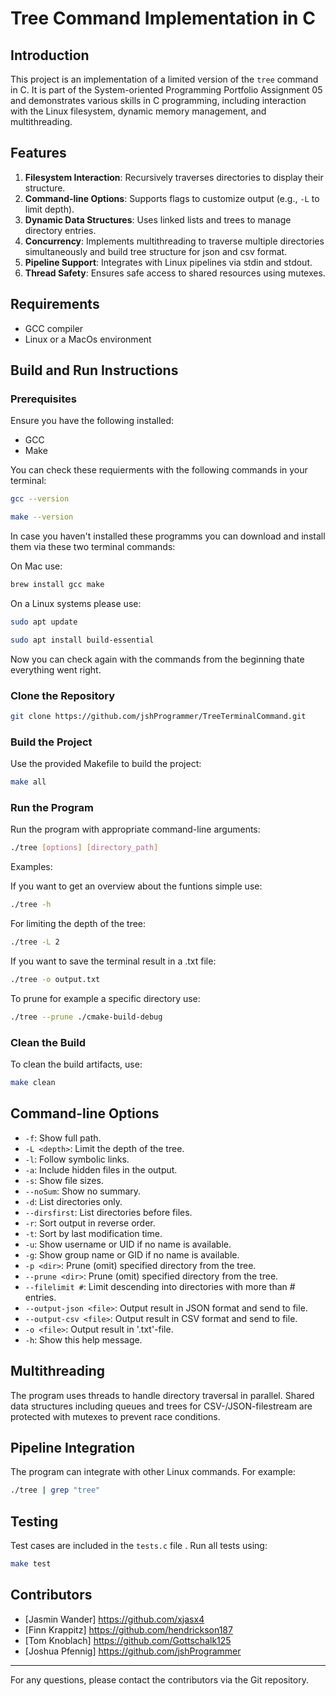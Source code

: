 # Tree Command Implementation in C

## Introduction
This project is an implementation of a limited version of the `tree` command in C. It is part of the System-oriented Programming Portfolio Assignment 05 and demonstrates various skills in C programming, including interaction with the Linux filesystem, dynamic memory management, and multithreading.

## Features
1. **Filesystem Interaction**: Recursively traverses directories to display their structure.
2. **Command-line Options**: Supports flags to customize output (e.g., `-L` to limit depth).
3. **Dynamic Data Structures**: Uses linked lists and trees to manage directory entries.
4. **Concurrency**: Implements multithreading to traverse multiple directories simultaneously and build tree structure for json and csv format.
5. **Pipeline Support**: Integrates with Linux pipelines via stdin and stdout.
6. **Thread Safety**: Ensures safe access to shared resources using mutexes.

## Requirements
- GCC compiler
- Linux or a MacOs environment

## Build and Run Instructions
### Prerequisites
Ensure you have the following installed:
- GCC
- Make

You can check these requierments with the following commands in your terminal:
```bash
gcc --version

make --version
```
In case you haven't installed these programms you can download and install them via these two terminal commands:

On Mac use:
```bash
brew install gcc make
```
On a Linux systems please use:
```bash
sudo apt update
```
```bash
sudo apt install build-essential
```

Now you can check again with the commands from the beginning thate everything went right.




### Clone the Repository
```bash
git clone https://github.com/jshProgrammer/TreeTerminalCommand.git
```

### Build the Project
Use the provided Makefile to build the project:
```bash
make all
```

### Run the Program
Run the program with appropriate command-line arguments:
```bash
./tree [options] [directory_path]
```
Examples:

If you want to get an overview about the funtions simple use:
```bash
./tree -h
```
For limiting the depth of the tree: 
```bash
./tree -L 2
```
If you want to save the terminal result in a .txt file: 
```bash
./tree -o output.txt
```
To prune for example a specific directory use: 
```bash
./tree --prune ./cmake-build-debug
```

### Clean the Build
To clean the build artifacts, use:
```bash
make clean
```

## Command-line Options
- `-f`: Show full path.
- `-L <depth>`: Limit the depth of the tree.
- `-l`: Follow symbolic links.
- `-a`: Include hidden files in the output.
- `-s`: Show file sizes.
- `--noSum`: Show no summary.
- `-d`: List directories only.
- `--dirsfirst`: List directories before files.
- `-r`: Sort output in reverse order.
- `-t`: Sort by last modification time.
- `-u`: Show username or UID if no name is available.
- `-g`: Show group name or GID if no name is available.
- `-p <dir>`: Prune (omit) specified directory from the tree.
- `--prune <dir>`: Prune (omit) specified directory from the tree.
- `--filelimit #`: Limit descending into directories with more than # entries.
- `--output-json <file>`: Output result in JSON format and send to file.
- `--output-csv <file>`: Output result in CSV format and send to file.
- `-o <file>`: Output result in '.txt'-file.
- `-h`: Show this help message.


## Multithreading
The program uses threads to handle directory traversal in parallel. Shared data structures including queues and trees for CSV-/JSON-filestream are protected with mutexes to prevent race conditions.

## Pipeline Integration
The program can integrate with other Linux commands. For example:
```bash
./tree | grep "tree"
```

## Testing
Test cases are included in the `tests.c` file . Run all tests using:
```bash
make test
```

## Contributors
- [Jasmin Wander] https://github.com/xjasx4
- [Finn Krappitz] https://github.com/hendrickson187
- [Tom Knoblach] https://github.com/Gottschalk125
- [Joshua Pfennig] https://github.com/jshProgrammer

---

For any questions, please contact the contributors via the Git repository.

